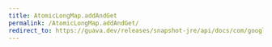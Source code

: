 ```yaml
---
title: AtomicLongMap.addAndGet
permalink: /AtomicLongMap.addAndGet/
redirect_to: https://guava.dev/releases/snapshot-jre/api/docs/com/google/common/util/concurrent/AtomicLongMap.html#addAndGet-K-long-
---
```

